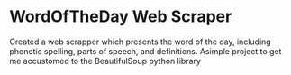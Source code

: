 # WordOfTheDay Web Scraper
Created a web scrapper which presents the word of the day, including phonetic spelling, parts of speech, and definitions.
Asimple project to get me accustomed to the BeautifulSoup python library
